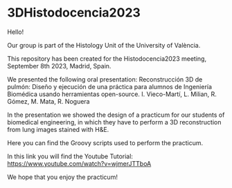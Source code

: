 # 3DHistodocencia2023
Hello!

Our group is part of the Histology Unit of the University of València.

This repository has been created for the Histodocencia2023 meeting, September 8th 2023, Madrid, Spain.  

We presented the following oral presentation: Reconstrucción 3D de pulmón: Diseño y ejecución de una práctica para alumnos de Ingeniería Biomédica usando herramientas open-source. I. Vieco-Martí, L. Milian, R. Gómez, M. Mata, R. Noguera 

In the presentation we showed the design of a practicum for our students of biomedical engineering, in which they have to perform a 3D reconstruction from lung images stained with H&E.

Here you can find the Groovy scripts used to perform the practicum. 

In this link you will find the Youtube Tutorial: https://www.youtube.com/watch?v=wjmerJTTboA


We hope that you enjoy the practicum!
